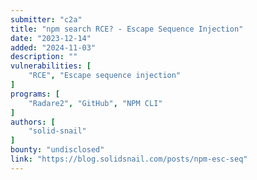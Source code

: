 ```yaml
---
submitter: "c2a"
title: "npm search RCE? - Escape Sequence Injection"
date: "2023-12-14"
added: "2024-11-03"
description: ""
vulnerabilities: [
    "RCE", "Escape sequence injection"
]
programs: [
    "Radare2", "GitHub", "NPM CLI"
]
authors: [
    "solid-snail"
]
bounty: "undisclosed"
link: "https://blog.solidsnail.com/posts/npm-esc-seq"
---
```




